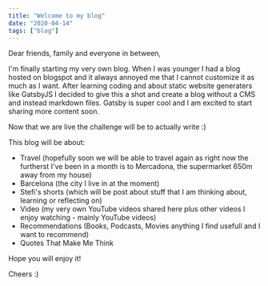 ```yaml
---
title: "Welcome to my blog"
date: "2020-04-14"
tags: ["blog"]
---
```


Dear friends, family and everyone in between,

I'm finally starting my very own blog. When I was younger I had a blog hosted on blogspot and it always annoyed me that I cannot customize it as much as I want. After learning coding and about static website generaters like GatsbyJS I decided to give this a shot and create a blog without a CMS and instead markdown files. Gatsby is super cool and I am excited to start sharing more content soon.

Now that we are live the challenge will be to actually write :)

This blog will be about:

- Travel (hopefully soon we will be able to travel again as right now the furtherst I've been in a month is to Mercadona, the supermarket 650m away from my house)
- Barcelona (the city I live in at the moment)
- Stefi's shorts (which will be post about stuff that I am thinking about, learning or reflecting on)
- Video (my very own YouTube videos shared here plus other videos I enjoy watching - mainly YouTube videos)
- Recommendations (Books, Podcasts, Movies anything I find usefull and I want to recommend)
- Quotes That Make Me Think

Hope you will enjoy it!

Cheers :)
